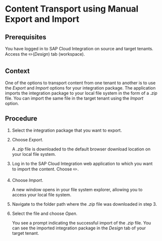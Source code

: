 <!-- loiofd23e1479cce4cac8fce64d605420e15 -->

<link rel="stylesheet" type="text/css" href="../css/sap-icons.css"/>

# Content Transport using Manual Export and Import



<a name="loiofd23e1479cce4cac8fce64d605420e15__prereq_mrc_c3j_z1b"/>

## Prerequisites

You have logged in to SAP Cloud Integration on source and target tenants. Access the :pencil2:\(*Design*\) tab \(workspace\).



## Context

One of the options to transport content from one tenant to another is to use the *Export* and *Import* options for your integration package. The application imports the integration package to your local file system in the form of a *.zip* file. You can import the same file in the target tenant using the *Import* option.



## Procedure

1.  Select the integration package that you want to export.

2.  Choose *Export*.

    A *.zip* file is downloaded to the default browser download location on your local file system.

3.  Log in to the SAP Cloud Integration web application to which you want to import the content. Choose :pencil2:.

4.  Choose *Import*.

    A new window opens in your file system explorer, allowing you to access your local file system.

5.  Navigate to the folder path where the *.zip* file was downloaded in step 3.

6.  Select the file and choose *Open*.

    You see a prompt indicating the successful import of the *.zip* file. You can see the imported integration package in the *Design* tab of your target tenant.


